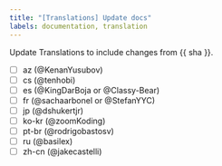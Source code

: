 ```yaml
---
title: "[Translations] Update docs"
labels: documentation, translation
---
```

Update Translations to include changes from {{ sha }}.

- [ ] az (@KenanYusubov)
- [ ] cs (@tenhobi)
- [ ] es (@KingDarBoja or @Classy-Bear)
- [ ] fr (@sachaarbonel or @StefanYYC)
- [ ] jp (@dshukertjr)
- [ ] ko-kr (@zoomKoding)
- [ ] pt-br (@rodrigobastosv)
- [ ] ru (@basilex)
- [ ] zh-cn (@jakecastelli)
